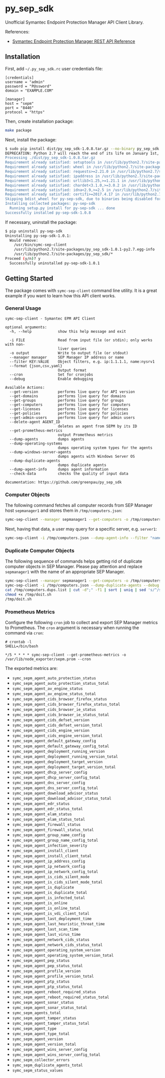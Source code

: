 # py_sep_sdk

Unofficial Symantec Endpoint Protection Manager API Client Library.

References:
- [Symantec Endpoint Protection Manager REST API Reference](https://apidocs.symantec.com/home/saep)

## Installation

First, add `~/.py_sep_sdk.rc` user credentials file:

```
[credentials]
username = "admin"
password = "P@ssword"
domain = "EXAMPLE.COM"

[manager]
host = "sepm"
port = "8446"
protocol = "https"
```

Then, create installation package:

```bash
make package
```

Next, install the package:

```bash
$ sudo pip install dist/py_sep_sdk-1.0.8.tar.gz --no-binary py_sep_sdk
DEPRECATION: Python 2.7 will reach the end of its life on January 1st, 2020. Please upgrade your Python as Python 2.7 won't be maintained after that date. A future version of pip will drop support for Python 2.7.
Processing ./dist/py_sep_sdk-1.0.8.tar.gz
Requirement already satisfied: setuptools in /usr/lib/python2.7/site-packages (from py-sep-sdk==1.0.8) (40.6.3)
Requirement already satisfied: wheel in /usr/lib/python2.7/site-packages (from py-sep-sdk==1.0.8) (0.32.3)
Requirement already satisfied: requests>=2.21.0 in /usr/lib/python2.7/site-packages (from py-sep-sdk==1.0.8) (2.21.0)
Requirement already satisfied: ipaddress in /usr/lib/python2.7/site-packages (from py-sep-sdk==1.0.8) (1.0.22)
Requirement already satisfied: urllib3<1.25,>=1.21.1 in /usr/lib/python2.7/site-packages (from requests>=2.21.0->py-sep-sdk==1.0.8) (1.24.1)
Requirement already satisfied: chardet<3.1.0,>=3.0.2 in /usr/lib/python2.7/site-packages (from requests>=2.21.0->py-sep-sdk==1.0.8) (3.0.4)
Requirement already satisfied: idna<2.9,>=2.5 in /usr/lib/python2.7/site-packages (from requests>=2.21.0->py-sep-sdk==1.0.8) (2.8)
Requirement already satisfied: certifi>=2017.4.17 in /usr/lib/python2.7/site-packages (from requests>=2.21.0->py-sep-sdk==1.0.8) (2018.11.29)
Skipping bdist_wheel for py-sep-sdk, due to binaries being disabled for it.
Installing collected packages: py-sep-sdk
  Running setup.py install for py-sep-sdk ... done
Successfully installed py-sep-sdk-1.0.8
```

If necessary, uninstall the package:

```bash
$ pip uninstall py-sep-sdk
Uninstalling py-sep-sdk-1.0.1:
  Would remove:
    /usr/bin/symc-sep-client
    /usr/lib/python2.7/site-packages/py_sep_sdk-1.0.1-py2.7.egg-info
    /usr/lib/python2.7/site-packages/py_sep_sdk/*
Proceed (y/n)? y
  Successfully uninstalled py-sep-sdk-1.0.1
```

## Getting Started

The package comes with `symc-sep-client` command line utility.
It is a great example if you want to learn how this API client
works.

### General Usage

```
symc-sep-client - Symantec EPM API Client

optional arguments:
  -h, --help            show this help message and exit

  -i FILE               Read from input file (or stdin); only works with non-
                        liver queries
  -o output             Write to output file (or stdout)
  --manager manager     SEP Manager IP address or name
  --filter KEY:VALUE    Object filters, e.g. ip:1.1.1.1, name:nysrv1
  --format {json,csv,yaml}
                        Output format
  --cron                Set for cronjobs
  --debug               Enable debugging

Available Actions:
  --get-version         performs live query for API version
  --get-domains         performs live query for domains
  --get-groups          performs live query for groups
  --get-computers       performs live query for computers
  --get-licenses        performs live query for licenses
  --get-policies        performs live query for policies
  --get-admin-users     performs live query for admin users
  --delete-agent AGENT_ID
                        deletes an agent from SEPM by its ID
  --get-prometheus-metrics
                        output Prometheus metrics
  --dump-agents         dumps agents
  --dump-operating-systems
                        dumps operating system types for the agents
  --dump-windows-server-agents
                        dumps agents with Windows Server OS
  --dump-duplicate-agents
                        dumps duplicate agents
  --dump-agent-info     dumps agent information
  --check-data          checks the quality of input data

documentation: https://github.com/greenpau/py_sep_sdk
```

### Computer Objects

The following command fetches all computer records from SEP Manager host
`sepmanager1` and stores them in `/tmp/computers.json`:

```bash
symc-sep-client --manager sepmanager1 --get-computers -o /tmp/computers.json
```

Next, having that data, a user may query for a specific server, e.g. `server1`:

```bash
symc-sep-client -i /tmp/computers.json --dump-agent-info --filter "name:server1" --debug
```

### Duplicate Computer Objects

The following sequence of commands helps getting rid of duplicate computer
objects in SEP Manager. Please pay attention and replace `sepmanager1` with
the name of an appropriate SEP Manager.

```bash
symc-sep-client --manager sepmanager1 --get-computers -o /tmp/computers.json
symc-sep-client -i /tmp/computers.json --dump-duplicate-agents --debug --format csv > /tmp/computers.dups.list
cat /tmp/computers.dups.list | cut -d";" -f1 | sort | uniq | sed 's/^/symc-sep-client --manager sepmanager1 --delete-agent /;s/$/; sleep 1;/' | grep -v "UniqueID" > /tmp/doit.sh
chmod +x /tmp/doit.sh
/tmp/doit.sh
```

### Prometheus Metrics

Configure the following `cron` job to collect and export SEP Manager metrics to Prometheus.
The `cron` argument is necessary when running the command via `cron`:

```
# crontab -l
SHELL=/bin/bash

*/5 * * * * symc-sep-client --get-prometheus-metrics -o /var/lib/node_exporter/sepm.prom --cron
```

The exported metrics are:

* `symc_sepm_agent_auto_protection_status`
* `symc_sepm_agent_auto_protection_status_total`
* `symc_sepm_agent_av_engine_status`
* `symc_sepm_agent_av_engine_status_total`
* `symc_sepm_agent_cids_browser_firefox_status`
* `symc_sepm_agent_cids_browser_firefox_status_total`
* `symc_sepm_agent_cids_browser_ie_status`
* `symc_sepm_agent_cids_browser_ie_status_total`
* `symc_sepm_agent_cids_defset_version`
* `symc_sepm_agent_cids_defset_version_total`
* `symc_sepm_agent_cids_engine_version`
* `symc_sepm_agent_cids_engine_version_total`
* `symc_sepm_agent_default_gateway_config`
* `symc_sepm_agent_default_gateway_config_total`
* `symc_sepm_agent_deployment_running_version`
* `symc_sepm_agent_deployment_running_version_total`
* `symc_sepm_agent_deployment_target_version`
* `symc_sepm_agent_deployment_target_version_total`
* `symc_sepm_agent_dhcp_server_config`
* `symc_sepm_agent_dhcp_server_config_total`
* `symc_sepm_agent_dns_server_config`
* `symc_sepm_agent_dns_server_config_total`
* `symc_sepm_agent_download_advisor_status`
* `symc_sepm_agent_download_advisor_status_total`
* `symc_sepm_agent_edr_status`
* `symc_sepm_agent_edr_status_total`
* `symc_sepm_agent_elam_status`
* `symc_sepm_agent_elam_status_total`
* `symc_sepm_agent_firewall_status`
* `symc_sepm_agent_firewall_status_total`
* `symc_sepm_agent_group_name_config`
* `symc_sepm_agent_group_name_config_total`
* `symc_sepm_agent_infection_severity`
* `symc_sepm_agent_install_client`
* `symc_sepm_agent_install_client_total`
* `symc_sepm_agent_ip_address_config`
* `symc_sepm_agent_ip_network_config`
* `symc_sepm_agent_ip_network_config_total`
* `symc_sepm_agent_is_cids_silent_mode`
* `symc_sepm_agent_is_cids_silent_mode_total`
* `symc_sepm_agent_is_duplicate`
* `symc_sepm_agent_is_duplicate_total`
* `symc_sepm_agent_is_infected_total`
* `symc_sepm_agent_is_online`
* `symc_sepm_agent_is_online_total`
* `symc_sepm_agent_is_vdi_client_total`
* `symc_sepm_agent_last_deployment_time`
* `symc_sepm_agent_last_heuristic_threat_time`
* `symc_sepm_agent_last_scan_time`
* `symc_sepm_agent_last_virus_time`
* `symc_sepm_agent_network_cids_status`
* `symc_sepm_agent_network_cids_status_total`
* `symc_sepm_agent_operating_system_version`
* `symc_sepm_agent_operating_system_version_total`
* `symc_sepm_agent_pep_status`
* `symc_sepm_agent_pep_status_total`
* `symc_sepm_agent_profile_version`
* `symc_sepm_agent_profile_version_total`
* `symc_sepm_agent_ptp_status`
* `symc_sepm_agent_ptp_status_total`
* `symc_sepm_agent_reboot_required_status`
* `symc_sepm_agent_reboot_required_status_total`
* `symc_sepm_agent_sonar_status`
* `symc_sepm_agent_sonar_status_total`
* `symc_sepm_agents_total`
* `symc_sepm_agent_tamper_status`
* `symc_sepm_agent_tamper_status_total`
* `symc_sepm_agent_type`
* `symc_sepm_agent_type_total`
* `symc_sepm_agent_version`
* `symc_sepm_agent_version_total`
* `symc_sepm_agent_wins_server_config`
* `symc_sepm_agent_wins_server_config_total`
* `symc_sepm_collector_errors`
* `symc_sepm_duplicate_agents_total`
* `symc_sepm_status_values`

